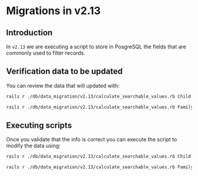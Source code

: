 <!-- Copyright (c) 2014 - 2023 UNICEF. All rights reserved. -->

Migrations in v2.13
========

## Introduction
In `v2.13` we are executing a script to store in PosgreSQL the fields that are commonly used to filter records.

## Verification data to be updated
You can review the data that will updated with:

```bash
rails r ./db/data_migration/v2.13/calculate_searchable_values.rb Child false file/path.txt
```

```bash
rails r ./db/data_migration/v2.13/calculate_searchable_values.rb Family,Incident,TracingRequest false file/path.txt
```

## Executing scripts
Once you validate that the info is correct you can execute the script to modify the data using:

```bash
rails r ./db/data_migration/v2.13/calculate_searchable_values.rb Child true file/path.txt
```

```bash
rails r ./db/data_migration/v2.13/calculate_searchable_values.rb Family,Incident,TracingRequest true file/path.txt
```


